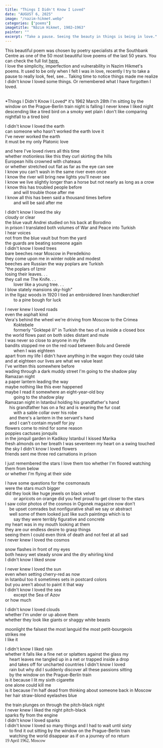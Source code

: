 ```yaml
---
title: "Things I Didn't Know I Loved"
date: "AUGUST 6, 2025"
image: "/nazim-hikmet.webp"
categories: ["poems"]
imagetitle: "Nâzım Hikmet, 1902–1963"
painter: ""
excerpt: "Take a pause. Seeing the beauty in things is being in love."
---
```


This beautiful poem was chosen by poetry specialists at the Southbank Centre
as one of the 50 most beautiful love poems of the last 50 years. You can check the full list [here.](https://www.theguardian.com/books/2014/jul/02/fifty-greatest-love-poems-30-different-countries) 
<br>
<span style="">
I love the simplicity, imperfection and vulnerability in Nazim Hikmet's poems. 
It used to be only when I felt I was in love, recently I try to take a pause to really look, feel, see... 
Taking time to notice things made me realize I didn't know I loved some things. 
Or remembered what I have forgotten I loved. </span>

<br>
*Things I Didn't Know I Loved*     
it's 1962 March 28th    
I'm sitting by the window on the Prague-Berlin train    
night is falling    
I never knew I liked    
night descending like a tired bird on a smoky wet plain     
I don't like    
comparing nightfall to a tired bird     

I didn't know I loved the earth     
can someone who hasn't worked the earth love it     
I've never worked the earth     
it must be my only Platonic love    

and here I've loved rivers all this time    
whether motionless like this they curl skirting the hills   
European hills crowned with chateaus    
or whether stretched out flat as far as the eye can see     
I know you can't wash in the same river even once   
I know the river will bring new lights you'll never see     
I know we live slightly longer than a horse but not nearly as long as a crow    
I know this has troubled people before      
<span style="margin-left: 2em; display: inline-block;">and will trouble those after me</span>  
I know all this has been said a thousand times before  
<span style="margin-left: 2em; display: inline-block;">and will be said after me</span>  

I didn't know I loved the sky   
cloudy or clear     
the blue vault Andrei studied on his back at Borodino   
in prison I translated both volumes of War and Peace into Turkish   
I hear voices   
not from the blue vault but from the yard   
the guards are beating someone again    
I didn't know I loved trees     
bare beeches near Moscow in Peredelkino     
they come upon me in winter noble and modest    
beeches are Russian the way poplars are Turkish     
"the poplars of Izmir   
losing their leaves. . .    
they call me The Knife. . .     
<span style="margin-left: 2em; display: inline-block;">lover like a young tree. . .</span>  
I blow stately mansions sky-high"       
in the Ilgaz woods in 1920 I tied an embroidered linen handkerchief     
<span style="margin-left: 2em; display: inline-block;">to a pine bough for luck</span>  

I never knew I loved roads      
even the asphalt kind       
Vera's behind the wheel we're driving from Moscow to the Crimea     
<span style="margin-left: 2em; display: inline-block;">Koktebele</span>         
<span style="margin-left: 2em; display: inline-block;"> formerly "Goktepé ili" in Turkish </span>
the two of us inside a closed box       
the world flows past on both sides distant and mute     
I was never so close to anyone in my life   
bandits stopped me on the red road between Bolu and Geredé      
<span style="margin-left: 2em; display: inline-block;">when I was eighteen</span>   
apart from my life I didn't have anything in the wagon they could take  
and at eighteen our lives are what we value least   
I've written this somewhere before      
wading through a dark muddy street I'm going to the shadow play     
Ramazan night   
a paper lantern leading the way         
maybe nothing like this ever happened       
maybe I read it somewhere an eight-year-old boy         
<span style="margin-left: 2em; display: inline-block;">going to the shadow play</span>      
Ramazan night in Istanbul holding his grandfather's hand    
<span style="margin-left: 1em; display: inline-block;">his grandfather has on a fez and is wearing the fur coat</span> 
<span style="margin-left: 2em; display: inline-block;">with a sable collar over his robe</span>    
<span style="margin-left: 1em; display: inline-block;">and there's a lantern in the servant's hand</span>   
<span style="margin-left: 1em; display: inline-block;">and I can't contain myself for joy   </span>    
flowers come to mind for some reason    
poppies cactuses jonquils   
in the jonquil garden in Kadikoy Istanbul I kissed Marika   
fresh almonds on her breath 
I was seventeen 
my heart on a swing touched the sky 
I didn't know I loved flowers   
friends sent me three red carnations in prison  

I just remembered the stars 
I love them too 
whether I'm floored watching them from below    
or whether I'm flying at their side 

I have some questions for the cosmonauts    
were the stars much bigger      
did they look like huge jewels on black velvet  
<span style="margin-left: 2em; display: inline-block;">or apricots on orange   </span>
did you feel proud to get closer to the stars   
I saw color photos of the cosmos in Ogonek magazine now don't   
<span style="margin-left: 1em; display: inline-block;">be upset comrades but nonfigurative shall we say or abstract  </span>
<span style="margin-left: 1em; display: inline-block;">well some of them looked just like such paintings which is to   </span>    
<span style="margin-left: 2em; display: inline-block;">say they were terribly figurative and concrete  </span>    
my heart was in my mouth looking at them    
they are our endless desire to grasp things     
seeing them I could even think of death and not feel at all sad     
I never knew I loved the cosmos     

snow flashes in front of my eyes        
both heavy wet steady snow and the dry whirling kind        
I didn't know I liked snow      

I never knew I loved the sun        
even when setting cherry-red as now     
in Istanbul too it sometimes sets in postcard colors        
but you aren't about to paint it that way       
I didn't know I loved the sea       
<span style="margin-left: 2em; display: inline-block;">except the Sea of Azov      </span>  
or how much     

I didn't know I loved clouds        
whether I'm under or up above them      
whether they look like giants or shaggy white beasts        

moonlight the falsest the most languid the most petit-bourgeois     
strikes me      
I like it       

I didn't know I liked rain      
whether it falls like a fine net or splatters against the glass my      
<span style="margin-left: 1em; display: inline-block;">heart leaves me tangled up in a net or trapped inside a drop</span>     
<span style="margin-left: 1em; display: inline-block;">and takes off for uncharted countries I didn't know I loved </span>        
<span style="margin-left: 1em; display: inline-block;">rain but why did I suddenly discover all these passions sitting </span>    
<span style="margin-left: 1em; display: inline-block;">by the window on the Prague-Berlin train  </span>        
is it because I lit my sixth cigarette      
one alone could kill me     
is it because I'm half dead from thinking about someone back in Moscow      
her hair straw-blond eyelashes blue     

the train plunges on through the pitch-black night      
I never knew I liked the night pitch-black      
sparks fly from the engine      
I didn't know I loved sparks        
I didn't know I loved so many things and I had to wait until sixty      
<span style="margin-left: 1em; display: inline-block;">to find it out sitting by the window on the Prague-Berlin train   </span>    
<span style="margin-left: 1em; display: inline-block;">watching the world disappear as if on a journey of no return     </span>        
<span style="font-family: 'Shadows Into Light', cursive;">19 April 1962, Moscow</span>